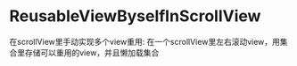 # ReusableViewByselfInScrollView
在scrollView里手动实现多个view重用:
在一个scrollView里左右滚动view，用集合里存储可以重用的view，并且懒加载集合
